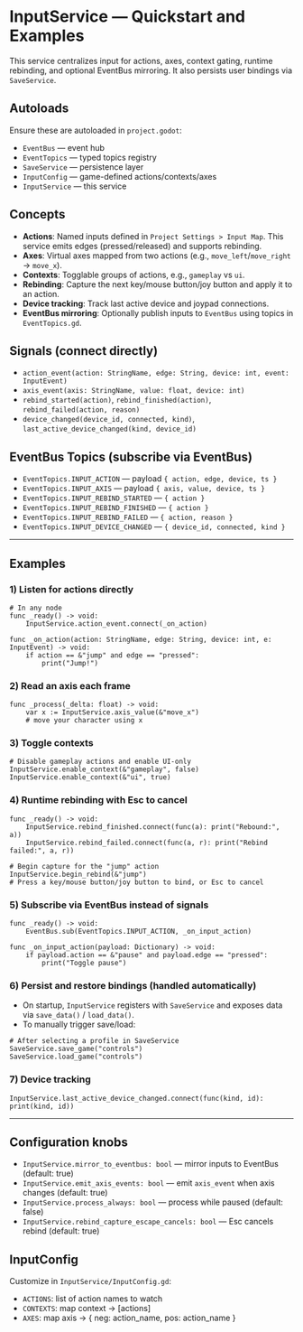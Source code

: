 # InputService — Quickstart and Examples

This service centralizes input for actions, axes, context gating, runtime rebinding, and optional EventBus mirroring. It also persists user bindings via `SaveService`.

## Autoloads

Ensure these are autoloaded in `project.godot`:
- `EventBus` — event hub
- `EventTopics` — typed topics registry
- `SaveService` — persistence layer
- `InputConfig` — game-defined actions/contexts/axes
- `InputService` — this service

## Concepts

- **Actions**: Named inputs defined in `Project Settings > Input Map`. This service emits edges (pressed/released) and supports rebinding.
- **Axes**: Virtual axes mapped from two actions (e.g., `move_left`/`move_right` → `move_x`).
- **Contexts**: Togglable groups of actions, e.g., `gameplay` vs `ui`.
- **Rebinding**: Capture the next key/mouse button/joy button and apply it to an action.
- **Device tracking**: Track last active device and joypad connections.
- **EventBus mirroring**: Optionally publish inputs to `EventBus` using topics in `EventTopics.gd`.

## Signals (connect directly)

- `action_event(action: StringName, edge: String, device: int, event: InputEvent)`
- `axis_event(axis: StringName, value: float, device: int)`
- `rebind_started(action)`, `rebind_finished(action)`, `rebind_failed(action, reason)`
- `device_changed(device_id, connected, kind)`, `last_active_device_changed(kind, device_id)`

## EventBus Topics (subscribe via EventBus)

- `EventTopics.INPUT_ACTION` — payload `{ action, edge, device, ts }`
- `EventTopics.INPUT_AXIS` — payload `{ axis, value, device, ts }`
- `EventTopics.INPUT_REBIND_STARTED` — `{ action }`
- `EventTopics.INPUT_REBIND_FINISHED` — `{ action }`
- `EventTopics.INPUT_REBIND_FAILED` — `{ action, reason }`
- `EventTopics.INPUT_DEVICE_CHANGED` — `{ device_id, connected, kind }`

---

## Examples

### 1) Listen for actions directly

```gdscript
# In any node
func _ready() -> void:
	InputService.action_event.connect(_on_action)

func _on_action(action: StringName, edge: String, device: int, e: InputEvent) -> void:
	if action == &"jump" and edge == "pressed":
		print("Jump!")
```

### 2) Read an axis each frame

```gdscript
func _process(_delta: float) -> void:
	var x := InputService.axis_value(&"move_x")
	# move your character using x
```

### 3) Toggle contexts

```gdscript
# Disable gameplay actions and enable UI-only
InputService.enable_context(&"gameplay", false)
InputService.enable_context(&"ui", true)
```

### 4) Runtime rebinding with Esc to cancel

```gdscript
func _ready() -> void:
	InputService.rebind_finished.connect(func(a): print("Rebound:", a))
	InputService.rebind_failed.connect(func(a, r): print("Rebind failed:", a, r))

# Begin capture for the "jump" action
InputService.begin_rebind(&"jump")
# Press a key/mouse button/joy button to bind, or Esc to cancel
```

### 5) Subscribe via EventBus instead of signals

```gdscript
func _ready() -> void:
	EventBus.sub(EventTopics.INPUT_ACTION, _on_input_action)

func _on_input_action(payload: Dictionary) -> void:
	if payload.action == &"pause" and payload.edge == "pressed":
		print("Toggle pause")
```

### 6) Persist and restore bindings (handled automatically)

- On startup, `InputService` registers with `SaveService` and exposes data via `save_data()` / `load_data()`.
- To manually trigger save/load:

```gdscript
# After selecting a profile in SaveService
SaveService.save_game("controls")
SaveService.load_game("controls")
```

### 7) Device tracking

```gdscript
InputService.last_active_device_changed.connect(func(kind, id): print(kind, id))
```

---

## Configuration knobs

- `InputService.mirror_to_eventbus: bool` — mirror inputs to EventBus (default: true)
- `InputService.emit_axis_events: bool` — emit `axis_event` when axis changes (default: true)
- `InputService.process_always: bool` — process while paused (default: false)
- `InputService.rebind_capture_escape_cancels: bool` — Esc cancels rebind (default: true)

## InputConfig

Customize in `InputService/InputConfig.gd`:
- `ACTIONS`: list of action names to watch
- `CONTEXTS`: map context → [actions]
- `AXES`: map axis → { neg: action_name, pos: action_name }